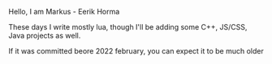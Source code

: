 Hello, I am Markus - Eerik Horma

These days I write mostly lua, though I'll be adding some C++, JS/CSS, Java projects as well. 

If it was committed beore 2022 february, you can expect it to be much older

<!---
markuseerikhorma/markuseerikhorma is a ✨ special ✨ repository because its `README.md` (this file) appears on your GitHub profile.
You can click the Preview link to take a look at your changes.
--->
